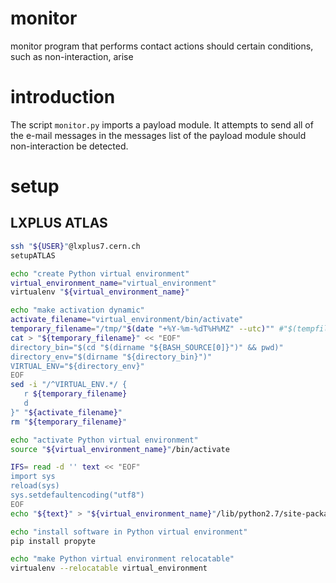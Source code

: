 # monitor

monitor program that performs contact actions should certain conditions, such as non-interaction, arise

# introduction

The script `monitor.py` imports a payload module. It attempts to send all of the e-mail messages in the messages list of the payload module should non-interaction be detected.

# setup

## LXPLUS ATLAS

```Bash
ssh "${USER}"@lxplus7.cern.ch
setupATLAS

echo "create Python virtual environment"
virtual_environment_name="virtual_environment"
virtualenv "${virtual_environment_name}"

echo "make activation dynamic"
activate_filename="virtual_environment/bin/activate"
temporary_filename="/tmp/"$(date "+%Y-%m-%dT%H%MZ" --utc)"" #"$(tempfile)"
cat > "${temporary_filename}" << "EOF"
directory_bin="$(cd "$(dirname "${BASH_SOURCE[0]}")" && pwd)"
directory_env="$(dirname "${directory_bin}")"
VIRTUAL_ENV="${directory_env}"
EOF
sed -i "/^VIRTUAL_ENV.*/ {
   r ${temporary_filename}
   d
}" "${activate_filename}"
rm "${temporary_filename}"

echo "activate Python virtual environment"
source "${virtual_environment_name}"/bin/activate

IFS= read -d '' text << "EOF"
import sys
reload(sys)
sys.setdefaultencoding("utf8")
EOF
echo "${text}" > "${virtual_environment_name}"/lib/python2.7/site-packages/sitecustomize.py

echo "install software in Python virtual environment"
pip install propyte

echo "make Python virtual environment relocatable"
virtualenv --relocatable virtual_environment
```